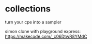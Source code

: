 # collections

turn your cpe into a sampler

simon clone with playground express:
https://makecode.com/_c06DtwR8YMdC
